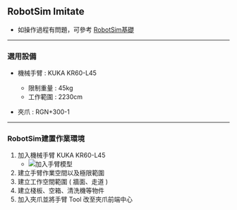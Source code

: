## RobotSim Imitate

- 如操作過程有問題，可參考 [RobotSim基礎](https://yazelin.github.io/usc2019-RobotSim/zh-tw/1RobotSimBasic.html)

---
### 選用設備

- 機械手臂 : KUKA KR60-L45
	- 限制重量 : 45kg
	- 工作範圍 : 2230cm
	
- 夾爪 : RGN+300-1

---
### RobotSim建置作業環境

1. 加入機械手臂 KUKA KR60-L45
	- ![加入手臂模型](https://github.com/YangPeiYuan/RobotSim_Simulate/blob/master/image/RobotSim_Import_Model.png)
2. 建立手臂作業空間以及極限範圍
3. 建立工作空間範圍 ( 牆面、走道 )
4. 建立棧板、空箱、清洗機等物件
5. 加入夾爪並將手臂 Tool 改至夾爪前端中心
<!--stackedit_data:
eyJoaXN0b3J5IjpbMTc2MDMzNzkyNywxNDM4MjQ1NzEzLDE0Nz
czNzQ5NjgsLTY5NzM3MzA4NCwtMTQ2MTUxNzIzNywxODc2MTg1
OTA0LDU4NDc3MjU1Myw1ODg0OTc3NDMsLTE2Nzk5NDczMjYsMz
AwNjc4ODUzLDI4NDg4NTQxNCwtMTA5NDM2MTE3NiwtMTc1Nzkz
NDk5NSw3NDU5OTgwNTUsMTEwNTk3NDhdfQ==
-->